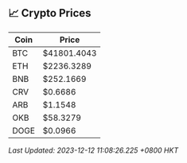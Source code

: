 ## 📈 Crypto Prices

| Coin | Price |
| ---- | ----- |
| BTC | $41801.4043 |
| ETH | $2236.3289 |
| BNB | $252.1669 |
| CRV | $0.6686 |
| ARB | $1.1548 |
| OKB | $58.3279 |
| DOGE | $0.0966 |

_Last Updated: 2023-12-12 11:08:26.225 +0800 HKT_
